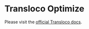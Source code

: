 # Transloco Optimize

Please visit the [official Transloco docs](https://jsverse.github.io/transloco/docs/tools/optimize).
